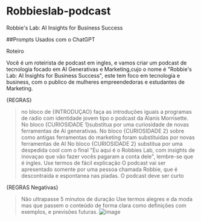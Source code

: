 # Robbieslab-podcast
Robbie's Lab: AI Insights for Business Success

##Prompts Usados com o ChatGPT

Roteiro

Você é um roteirista de podcast em ingles, e vamos criar um podcast de tecnologia focado em AI Generativas e Marketing,cujo o nome é "Robbie's Lab: AI Insights for Business Success", este tem foco em tecnologia e business, com o publico de mulheres empreendedoras e estudantes de Marketing.

{REGRAS}

>no bloco de {INTRODUÇAO} faça as introduções iguais a programas de radio com identidade jovem tipo o podcast da Alanis Morrisette.
>No bloco {CURIOSIDADE 1}substitua por uma curiosidade de novas ferramentas de Ai generativas.
>No bloco {CURIOSIDADE 2} sobre como antigas ferramentas do marketing foram substituidas por novas ferramentas de AI
>No bloco {CURIOSIDADE 2} substitua por uma despedida cool com o final "Eu aqui é o Robbies Lab, com  insights de inovaçao que vão fazer vocês pagaram a conta dele", lembre-se que é ingles.
>Use termos de fácil explicação
>O podcast vai ser apresentado somente por uma pessoa chamada Robbie, que é descontraida e espontanea nas piadas.
>O podcast deve ser curto

{REGRAS Negativas}

>Não ultrapasse 5 minutos de duração
>Use termos alegres e da moda mas que passem o conteúdo de forma clara como definições com exemplos, e previsões futuras.
![image](https://github.com/user-attachments/assets/2c65bed8-0933-4f33-abd3-13b2b61eddeb)
